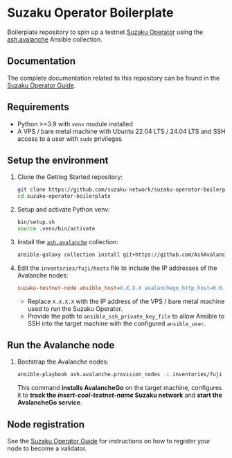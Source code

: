 # Suzaku Operator Boilerplate

Boilerplate repository to spin up a testnet [Suzaku Operator](https://docs.suzaku.network/suzaku-restaking/for-operators/introduction) using the [ash.avalanche](https://github.com/AshAvalanche/ansible-avalanche-collection) Ansible collection.

## Documentation

The complete documentation related to this repository can be found in the [Suzaku Operator Guide](https://docs.suzaku.network/suzaku-restaking/for-operators/operator-guide).

## Requirements

- Python >=3.9 with `venv` module installed
- A VPS / bare metal machine with Ubuntu 22.04 LTS / 24.04 LTS and SSH access to a user with `sudo` privileges

## Setup the environment

1. Clone the Getting Started repository:

   ```bash
   git clone https://github.com/suzaku-network/suzaku-operator-boilerplate
   cd suzaku-operator-boilerplate
   ```

2. Setup and activate Python venv:

   ```bash
   bin/setup.sh
   source .venv/bin/activate
   ```

3. Install the [`ash.avalanche`](https://github.com/AshAvalanche/ansible-avalanche-collection) collection:

   ```bash
   ansible-galaxy collection install git+https://github.com/AshAvalanche/ansible-avalanche-collection.git
   ```

4. Edit the `inventories/fuji/hosts` file to include the IP addresses of the Avalanche nodes:

   ```ini
   suzaku-testnet-node ansible_host=X.X.X.X avalanchego_http_host=0.0.0.0 ansible_user=ubuntu ansible_ssh_private_key_file=files/ansible_key.pem
   ```

   -  Replace `X.X.X.X` with the IP address of the VPS / bare metal machine used to run the Suzaku Operator.
   -  Provide the path to `ansible_ssh_private_key_file` to allow Ansible to SSH into the target machine with the configured `ansible_user`.

## Run the Avalanche node

1. Bootstrap the Avalanche nodes:

   ```bash
   ansible-playbook ash.avalanche.provision_nodes -i inventories/fuji
   ```

   This command **installs AvalancheGo** on the target machine, configures it to **track the *insert-cool-testnet-name* Suzaku network** and **start the AvalancheGo service**.

## Node registration

See the [Suzaku Operator Guide](https://docs.suzaku.network/suzaku-restaking/for-operators/operator-guide#node-registration) for instructions on how to register your node to become a validator.
